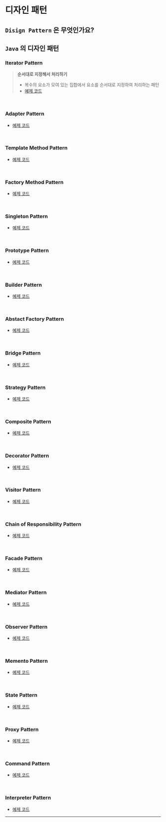 # 디자인 패턴

## `Disign Pattern` 은 무엇인가요?

## `Java` 의 디자인 패턴

### Iterator Pattern
> **순서대로 지정해서 처리하기**
> - 복수의 요소가 모여 있는 집합에서 요소를 순서대로 지정하여 처리하는 패턴
> - [예제 코드](https://github.com/InSeong-So/Java-DisignPattern/tree/master/src/main/java/designPattern/chapter01/iterator)

<br>

### Adapter Pattern
- [예제 코드](https://github.com/InSeong-So/Java-DisignPattern/tree/master/src/main/java/designPattern/chapter02/adapter)

<br>

### Template Method Pattern
- [예제 코드](https://github.com/InSeong-So/Java-DisignPattern/tree/master/src/main/java/designPattern/chapter03/templateMethod)

<br>

### Factory Method Pattern
- [예제 코드](https://github.com/InSeong-So/Java-DisignPattern/tree/master/src/main/java/designPattern/chapter04/factoryMethod)

<br>

### Singleton Pattern
- [예제 코드](https://github.com/InSeong-So/Java-DisignPattern/tree/master/src/main/java/designPattern/chapter05/singleton)

<br>

### Prototype Pattern
- [예제 코드](https://github.com/InSeong-So/Java-DisignPattern/tree/master/src/main/java/designPattern/chapter06/prototype)

<br>

### Builder Pattern
- [예제 코드](https://github.com/InSeong-So/Java-DisignPattern/tree/master/src/main/java/designPattern/chapter07/builder)

<br>

### Abstact Factory Pattern
- [예제 코드](https://github.com/InSeong-So/Java-DisignPattern/tree/master/src/main/java/designPattern/chapter08/abstractFactory)

<br>

### Bridge Pattern
- [예제 코드](https://github.com/InSeong-So/Java-DisignPattern/tree/master/src/main/java/designPattern/chapter09/bridge)

<br>

### Strategy Pattern
- [예제 코드](https://github.com/InSeong-So/Java-DisignPattern/tree/master/src/main/java/designPattern/chapter10/strategy)

<br>

### Composite Pattern
- [예제 코드](https://github.com/InSeong-So/Java-DisignPattern/tree/master/src/main/java/designPattern/chapter11/composite)

<br>

### Decorator Pattern
- [예제 코드](https://github.com/InSeong-So/Java-DisignPattern/tree/master/src/main/java/designPattern/chapter12/decorator)

<br>

### Visitor Pattern
- [예제 코드](https://github.com/InSeong-So/Java-DisignPattern/tree/master/src/main/java/designPattern/chapter13/visitor)

<br>

### Chain of Responsibility Pattern
- [예제 코드](https://github.com/InSeong-So/Java-DisignPattern/tree/master/src/main/java/designPattern/chapter14/chain_of_responsibility)

<br>

### Facade Pattern
- [예제 코드](https://github.com/InSeong-So/Java-DisignPattern/tree/master/src/main/java/designPattern/chapter15/facade)

<br>

### Mediator Pattern
- [예제 코드](https://github.com/InSeong-So/Java-DisignPattern/tree/master/src/main/java/designPattern/chapter16/mediator)

<br>

### Observer Pattern
- [예제 코드](https://github.com/InSeong-So/Java-DisignPattern/tree/master/src/main/java/designPattern/chapter17/observer)

<br>

### Memento Pattern
- [예제 코드](https://github.com/InSeong-So/Java-DisignPattern/tree/master/src/main/java/designPattern/chapter18/memento)

<br>

### State Pattern
- [예제 코드](https://github.com/InSeong-So/Java-DisignPattern/tree/master/src/main/java/designPattern/chapter19/state)

<br>

### Proxy Pattern
- [예제 코드](https://github.com/InSeong-So/Java-DisignPattern/tree/master/src/main/java/designPattern/chapter21/proxy)

<br>

### Command Pattern
- [예제 코드](https://github.com/InSeong-So/Java-DisignPattern/tree/master/src/main/java/designPattern/chapter22/command)

<br>

### Interpreter Pattern
- [예제 코드](https://github.com/InSeong-So/Java-DisignPattern/tree/master/src/main/java/designPattern/chapter23/interpreter)

<hr>
<br>